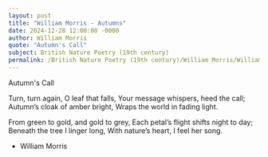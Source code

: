 ```yaml
---
layout: post
title: "William Morris - Autumns"
date: 2024-12-28 12:00:00 -0000
author: William Morris
quote: "Autumn's Call"
subject: British Nature Poetry (19th century)
permalink: /British Nature Poetry (19th century)/William Morris/William Morris - Autumns
---
```


Autumn's Call

Turn, turn again, O leaf that falls,
                Your message whispers, heed the call;
Autumn’s cloak of amber bright,
                Wraps the world in fading light.

From green to gold, and gold to grey,
                Each petal’s flight shifts night to day;
Beneath the tree I linger long,
                With nature’s heart, I feel her song.


- William Morris
